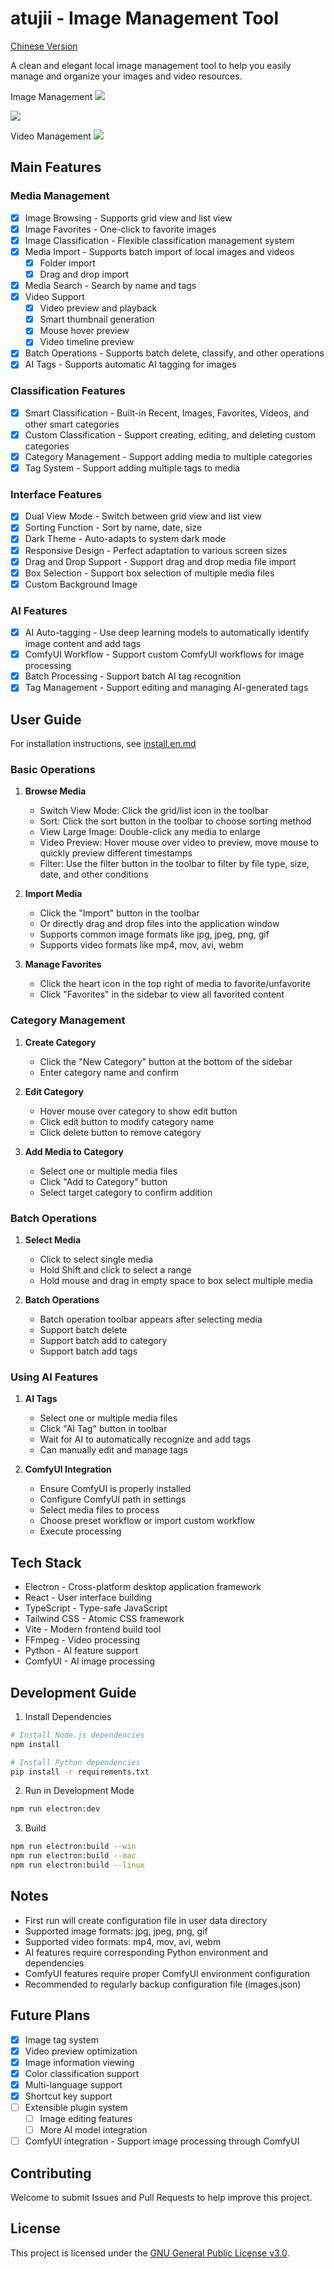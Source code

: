 # atujii - Image Management Tool
[Chinese Version](readme.zh.md)

A clean and elegant local image management tool to help you easily manage and organize your images and video resources.


Image Management
![](https://picgo-1300491698.cos.ap-nanjing.myqcloud.com/v.3.0-1.png)

![](https://picgo-1300491698.cos.ap-nanjing.myqcloud.com/v.0.3.0-2.png)

Video Management
![](https://picgo-1300491698.cos.ap-nanjing.myqcloud.com/v.0.3.0-3.png)

## Main Features

### Media Management
- [x] Image Browsing - Supports grid view and list view
- [x] Image Favorites - One-click to favorite images
- [x] Image Classification - Flexible classification management system
- [x] Media Import - Supports batch import of local images and videos
   - [x] Folder import
   - [x] Drag and drop import
- [x] Media Search - Search by name and tags
- [x] Video Support 
  - [x] Video preview and playback
  - [x] Smart thumbnail generation
  - [x] Mouse hover preview
  - [x] Video timeline preview
- [x] Batch Operations - Supports batch delete, classify, and other operations
- [x] AI Tags - Supports automatic AI tagging for images

### Classification Features
- [x] Smart Classification - Built-in Recent, Images, Favorites, Videos, and other smart categories
- [x] Custom Classification - Support creating, editing, and deleting custom categories
- [x] Category Management - Support adding media to multiple categories
- [x] Tag System - Support adding multiple tags to media

### Interface Features
- [x] Dual View Mode - Switch between grid view and list view
- [x] Sorting Function - Sort by name, date, size
- [x] Dark Theme - Auto-adapts to system dark mode
- [x] Responsive Design - Perfect adaptation to various screen sizes
- [x] Drag and Drop Support - Support drag and drop media file import
- [x] Box Selection - Support box selection of multiple media files
- [x] Custom Background Image

### AI Features
- [x] AI Auto-tagging - Use deep learning models to automatically identify image content and add tags
- [x] ComfyUI Workflow - Support custom ComfyUI workflows for image processing
- [x] Batch Processing - Support batch AI tag recognition
- [x] Tag Management - Support editing and managing AI-generated tags

## User Guide

For installation instructions, see [install.en.md](install.en.md)

### Basic Operations

1. **Browse Media**
   - Switch View Mode: Click the grid/list icon in the toolbar
   - Sort: Click the sort button in the toolbar to choose sorting method
   - View Large Image: Double-click any media to enlarge
   - Video Preview: Hover mouse over video to preview, move mouse to quickly preview different timestamps
   - Filter: Use the filter button in the toolbar to filter by file type, size, date, and other conditions

2. **Import Media**
   - Click the "Import" button in the toolbar
   - Or directly drag and drop files into the application window
   - Supports common image formats like jpg, jpeg, png, gif
   - Supports video formats like mp4, mov, avi, webm

3. **Manage Favorites**
   - Click the heart icon in the top right of media to favorite/unfavorite
   - Click "Favorites" in the sidebar to view all favorited content

### Category Management

1. **Create Category**
   - Click the "New Category" button at the bottom of the sidebar
   - Enter category name and confirm

2. **Edit Category**
   - Hover mouse over category to show edit button
   - Click edit button to modify category name
   - Click delete button to remove category

3. **Add Media to Category**
   - Select one or multiple media files
   - Click "Add to Category" button
   - Select target category to confirm addition

### Batch Operations

1. **Select Media**
   - Click to select single media
   - Hold Shift and click to select a range
   - Hold mouse and drag in empty space to box select multiple media

2. **Batch Operations**
   - Batch operation toolbar appears after selecting media
   - Support batch delete
   - Support batch add to category
   - Support batch add tags

### Using AI Features

1. **AI Tags**
   - Select one or multiple media files
   - Click "AI Tag" button in toolbar
   - Wait for AI to automatically recognize and add tags
   - Can manually edit and manage tags

2. **ComfyUI Integration**
   - Ensure ComfyUI is properly installed
   - Configure ComfyUI path in settings
   - Select media files to process
   - Choose preset workflow or import custom workflow
   - Execute processing

## Tech Stack

- Electron - Cross-platform desktop application framework
- React - User interface building
- TypeScript - Type-safe JavaScript
- Tailwind CSS - Atomic CSS framework
- Vite - Modern frontend build tool
- FFmpeg - Video processing
- Python - AI feature support
- ComfyUI - AI image processing

## Development Guide

1. Install Dependencies

```bash
# Install Node.js dependencies
npm install

# Install Python dependencies
pip install -r requirements.txt
```

2. Run in Development Mode

```bash
npm run electron:dev
```

3. Build

```bash
npm run electron:build --win
npm run electron:build --mac
npm run electron:build --linux
```

## Notes

- First run will create configuration file in user data directory
- Supported image formats: jpg, jpeg, png, gif
- Supported video formats: mp4, mov, avi, webm
- AI features require corresponding Python environment and dependencies
- ComfyUI features require proper ComfyUI environment configuration
- Recommended to regularly backup configuration file (images.json)

## Future Plans

- [x] Image tag system
- [x] Video preview optimization
- [x] Image information viewing
- [x] Color classification support
- [x] Multi-language support
- [x] Shortcut key support
- [ ] Extensible plugin system
   - [ ] Image editing features
   - [ ] More AI model integration
- [ ] ComfyUI integration - Support image processing through ComfyUI

## Contributing

Welcome to submit Issues and Pull Requests to help improve this project.

## License

This project is licensed under the [GNU General Public License v3.0](./LICENSE). 